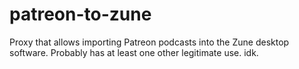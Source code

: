 # patreon-to-zune
Proxy that allows importing Patreon podcasts into the Zune desktop software. Probably has at least one other legitimate use. idk.
